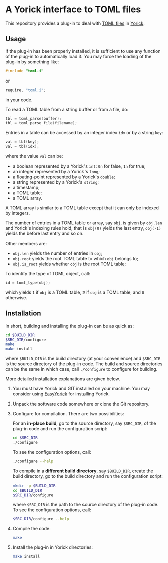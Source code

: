 # A Yorick interface to TOML files

This repository provides a plug-in to deal with [TOML
files](https://toml.io/en/) in [Yorick](http://github.com/LLNL/yorick).


## Usage

If the plug-in has been properly installed, it is sufficient to use any
function of the plug-in to automatically load it. You may force the loading of
the plug-in by something like:

``` c
#include "toml.i"
```

or

``` c
require, "toml.i";
```

in your code.

To read a TOML table from a string buffer or from a file, do:

``` c
tbl = toml_parse(buffer);
tbl = toml_parse_file(filename);
```

Entries in a table can be accessed by an integer index `idx` or by a string
`key`:

``` c
val = tbl(key);
val = tbl(idx);
```

where the value `val` can be:

- a boolean represented by a Yorick's `int`: `0n` for false, `1n` for true;
- an integer represented by a Yorick's `long`;
- a floating-point represented by a Yorick's `double`;
- a string represented by a Yorick's `string`;
- a timestamp;
- a TOML table;
- a TOML array.

A TOML array is similar to a TOML table except that it can only be indexed by
integers.

The number of entries in a TOML table or array, say `obj`, is given by
`obj.len` and Yorick's indexing rules hold, that is `obj(0)` yields the last
entry, `obj(-1)` yields the before last entry and so on.

Other members are:

- `obj.len` yields the number of entries in `obj`;
- `obj.root` yields the root TOML table to which `obj` belongs to;
- `obj.is_root` yields whether `obj` is the root TOML table;

To identify the type of TOML object, call:

``` c
id = toml_type(obj);
```

which yields `1` if `obj` is a TOML table, `2` if `obj` is a TOML table, and
`0` otherwise.


## Installation

In short, building and installing the plug-in can be as quick as:

``` sh
cd $BUILD_DIR
$SRC_DIR/configure
make
make install
```

where `$BUILD_DIR` is the build directory (at your convenience) and `$SRC_DIR`
is the source directory of the plug-in code. The build and source directories
can be the same in which case, call `./configure` to configure for building.

More detailed installation explanations are given below.

1. You must have Yorick and GIT installed on your machine. You may consider
   using [EasyYorick](https://github.com/emmt/EasyYorick) for installing
   Yorick.

2. Unpack the software code somewhere or clone the Git repository.

3. Configure for compilation.  There are two possibilities:

   For an **in-place build**, go to the source directory, say `$SRC_DIR`, of
   the plug-in code and run the configuration script:

   ``` sh
   cd $SRC_DIR
   ./configure
   ```

   To see the configuration options, call:

   ``` sh
   ./configure --help
   ```

   To compile in a **different build directory**, say `$BUILD_DIR`, create the
   build directory, go to the build directory and run the configuration script:

   ``` sh
   mkdir -p $BUILD_DIR
   cd $BUILD_DIR
   $SRC_DIR/configure
   ```

   where `$SRC_DIR` is the path to the source directory of the plug-in code.
   To see the configuration options, call:

   ``` sh
   $SRC_DIR/configure --help
   ```

4. Compile the code:

   ``` sh
   make
   ```

4. Install the plug-in in Yorick directories:

   ``` sh
   make install
   ```
